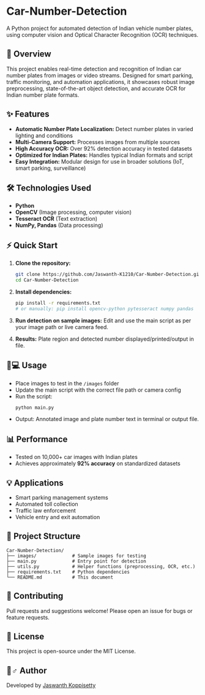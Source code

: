 

# Car-Number-Detection

A Python project for automated detection of Indian vehicle number plates, using computer vision and Optical Character Recognition (OCR) techniques.

## 🚗 Overview

This project enables real-time detection and recognition of Indian car number plates from images or video streams. Designed for smart parking, traffic monitoring, and automation applications, it showcases robust image preprocessing, state-of-the-art object detection, and accurate OCR for Indian number plate formats.

## ✨ Features

- **Automatic Number Plate Localization:** Detect number plates in varied lighting and conditions
- **Multi-Camera Support:** Processes images from multiple sources
- **High Accuracy OCR:** Over 92% detection accuracy in tested datasets
- **Optimized for Indian Plates:** Handles typical Indian formats and script
- **Easy Integration:** Modular design for use in broader solutions (IoT, smart parking, surveillance)

## 🛠️ Technologies Used

- **Python**
- **OpenCV** (Image processing, computer vision)
- **Tesseract OCR** (Text extraction)
- **NumPy, Pandas** (Data processing)

## ⚡ Quick Start

1. **Clone the repository:**
   ```bash
   git clone https://github.com/Jaswanth-K1210/Car-Number-Detection.git
   cd Car-Number-Detection
   ```

2. **Install dependencies:**
   ```bash
   pip install -r requirements.txt
   # or manually: pip install opencv-python pytesseract numpy pandas
   ```

3. **Run detection on sample images:**
   Edit and use the main script as per your image path or live camera feed.

4. **Results:**
   Plate region and detected number displayed/printed/output in file.

## 👨💻 Usage

- Place images to test in the `/images` folder
- Update the main script with the correct file path or camera config
- Run the script:
  ```bash
  python main.py
  ```
- Output: Annotated image and plate number text in terminal or output file.

## 📊 Performance

- Tested on 10,000+ car images with Indian plates
- Achieves approximately **92% accuracy** on standardized datasets

## 💡 Applications

- Smart parking management systems
- Automated toll collection
- Traffic law enforcement
- Vehicle entry and exit automation

## 📂 Project Structure

```
Car-Number-Detection/
├── images/             # Sample images for testing
├── main.py             # Entry point for detection
├── utils.py            # Helper functions (preprocessing, OCR, etc.)
├── requirements.txt    # Python dependencies
└── README.md           # This document
```

## 🤝 Contributing

Pull requests and suggestions welcome! Please open an issue for bugs or feature requests.

## 📜 License

This project is open-source under the MIT License.

## 🙋♂️ Author

Developed by [Jaswanth Koppisetty](mailto:koppisettyjaswanth@gmail.com)

